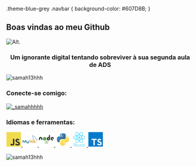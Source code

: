 ﻿.theme-blue-grey .navbar {
  background-color: #607D8B; }

## Boas vindas ao meu Github ##
![Alt](https://encrypted-tbn0.gstatic.com/images?q=tbn:ANd9GcQ7WrRW-hwdEB5pnUTlvonwTwK0NaeAOmIljw&s)﻿.
<h3 align="center">Um ignorante digital tentando sobreviver à sua segunda aula de ADS</h3>

<p align="left"> <img src="https://komarev.com/ghpvc/?username=samah13hhh&label=Profile%20views&color=0e75b6&style=flat" alt="samah13hhh" /> </p>

<h3 align="left">Conecte-se comigo:</h3>
<p align="left">
<a href="https://instagram.com/_samahhhhh" target="blank"><img align="center" src="https://raw.githubusercontent.com/rahuldkjain/github-profile-readme-generator/master/src/images/icons/Social/instagram.svg" alt="_samahhhhh" height="30" width="40" /></a>
</p>

<h3 align="left">Idiomas e ferramentas:</h3>
<p align="left"> <a href="https://developer.mozilla.org/en-US/docs/Web/JavaScript" target="_blank" rel="noreferrer"> <img src="https://raw.githubusercontent.com/devicons/devicon/master/icons/javascript/javascript-original.svg" alt="javascript" width="40" height="40"/> </a> <a href="https://www.mysql.com/" target="_blank" rel="noreferrer"> <img src="https://raw.githubusercontent.com/devicons/devicon/master/icons/mysql/mysql-original-wordmark.svg" alt="mysql" width="40" height="40"/> </a> <a href="https://nodejs.org" target="_blank" rel="noreferrer"> <img src="https://raw.githubusercontent.com/devicons/devicon/master/icons/nodejs/nodejs-original-wordmark.svg" alt="nodejs" width="40" height="40"/> </a> <a href="https://www.python.org" target="_blank" rel="noreferrer"> <img src="https://raw.githubusercontent.com/devicons/devicon/master/icons/python/python-original.svg" alt="python" width="40" height="40"/> </a> <a href="https://reactjs.org/" target="_blank" rel="noreferrer"> <img src="https://raw.githubusercontent.com/devicons/devicon/master/icons/react/react-original-wordmark.svg" alt="react" width="40" height="40"/> </a> <a href="https://www.typescriptlang.org/" target="_blank" rel="noreferrer"> <img src="https://raw.githubusercontent.com/devicons/devicon/master/icons/typescript/typescript-original.svg" alt="typescript" width="40" height="40"/> </a> </p>

<p> <img align="center" src="https://github-readme-stats.vercel.app/api?username=samah13hhh&show_icons=true&locale=en" alt="samah13hhh" /></p>

